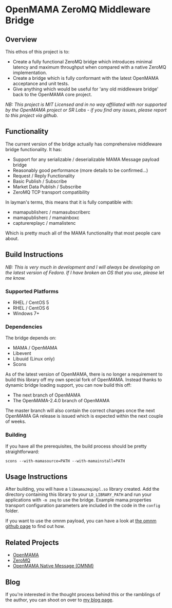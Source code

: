 # OpenMAMA ZeroMQ Middleware Bridge

## Overview

This ethos of this project is to:

* Create a fully functional ZeroMQ bridge which introduces minimal latency and
  maximum throughput when compared with a native ZeroMQ implementation.
* Create a bridge which is fully conformant with the latest OpenMAMA acceptance
  and unit tests.
* Give anything which would be useful for 'any old middleware bridge' back to
  the OpenMAMA core project.

*NB: This project is MIT Licensed and in no way affiliated with nor supported
by the OpenMAMA project or SR Labs - if you find any issues, please report to
this project via github.*

## Functionality

The current version of the bridge actually has comprehensive middleware bridge
functionality. It has:

* Support for any serializable / deserializable MAMA Message payload bridge
* Reasonably good performance (more details to be confirmed...)
* Request / Reply Functionality
* Basic Publish / Subscribe
* Market Data Publish / Subscribe
* ZeroMQ TCP transport compatibility

In layman's terms, this means that it is fully compatible with:

* mamapublisherc / mamasubscriberc
* mamapublisherc / mamainboxc
* capturereplayc / mamalistenc

Which is pretty much all of the MAMA functionality that most people care about.

## Build Instructions

*NB: This is very much in development and I will always be developing on the
latest version of Fedora. If I have broken an OS that you use, please let me
know.*

### Supported Platforms

* RHEL / CentOS 5
* RHEL / CentOS 6
* Windows 7+

### Dependencies

The bridge depends on:

* MAMA / OpenMAMA
* Libevent
* Libuuid (Linux only)
* Scons

As of the latest version of OpenMAMA, there is no longer a requirement to
build this library off my own special fork of OpenMAMA. Instead thanks to
dynamic bridge loading support, you can now build this off:

* The next branch of OpenMAMA
* The OpenMAMA-2.4.0 branch of OpenMAMA

The master branch will also contain the correct changes once the next OpenMAMA
GA release is issued which is expected within the next couple of weeks.

### Building

If you have all the prerequisites, the build process should be pretty
straightforward:

    scons --with-mamasource=PATH --with-mamainstall=PATH

## Usage Instructions

After building, you will have a `libmamazmqimpl.so` library created. Add the
directory containing this library to your `LD_LIBRARY_PATH` and run your
applications with `-m zmq` to use the bridge. Example mama.properties
transport configuration parameters are included in the code in the `config`
folder.

If you want to use the omnm payload, you can have a look at
[the omnm github page](https://github.com/fquinner/OpenMAMA-omnm) to find
out how.

## Related Projects

* [OpenMAMA](http://openmama.org)
* [ZeroMQ](http://zeromq.org)
* [OpenMAMA Native Message (OMNM)](https://github.com/fquinner/OpenMAMA-omnm)

## Blog

If you're interested in the thought process behind this or the ramblings of the
author, you can shoot on over to [my blog page](http://fquinner.github.io).
